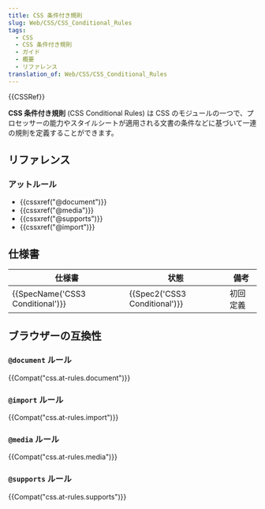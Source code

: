 ```yaml
---
title: CSS 条件付き規則
slug: Web/CSS/CSS_Conditional_Rules
tags:
  - CSS
  - CSS 条件付き規則
  - ガイド
  - 概要
  - リファレンス
translation_of: Web/CSS/CSS_Conditional_Rules
---
```

{{CSSRef}}

**CSS 条件付き規則** (CSS Conditional Rules) は CSS のモジュールの一つで、プロセッサーの能力やスタイルシートが適用される文書の条件などに基づいて一連の規則を定義することができます。

## リファレンス

### アットルール

- {{cssxref("@document")}}
- {{cssxref("@media")}}
- {{cssxref("@supports")}}
- {{cssxref("@import")}}

## 仕様書

| 仕様書                           | 状態                          | 備考     |
| -------------------------------- | ----------------------------- | -------- |
| {{SpecName('CSS3 Conditional')}} | {{Spec2('CSS3 Conditional')}} | 初回定義 |

## ブラウザーの互換性

### `@document` ルール

{{Compat("css.at-rules.document")}}

### `@import` ルール

{{Compat("css.at-rules.import")}}

### `@media` ルール

{{Compat("css.at-rules.media")}}

### `@supports` ルール

{{Compat("css.at-rules.supports")}}
